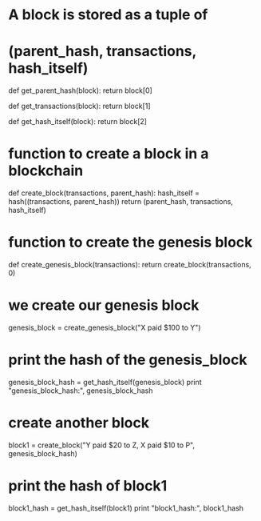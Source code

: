 # A block is stored as a tuple of
# (parent_hash, transactions, hash_itself)

def get_parent_hash(block):
    return block[0]


def get_transactions(block):
    return block[1]


def get_hash_itself(block):
    return block[2]

# function to create a block in a blockchain
def create_block(transactions, parent_hash):
    hash_itself = hash((transactions, parent_hash))
    return (parent_hash, transactions, hash_itself)


# function to create the genesis block
def create_genesis_block(transactions):
    return create_block(transactions, 0)


# we create our genesis block
genesis_block = create_genesis_block("X paid $100 to Y")

# print the hash of the genesis_block
genesis_block_hash = get_hash_itself(genesis_block)
print "genesis_block_hash:", genesis_block_hash

# create another block
block1 = create_block("Y paid $20 to Z, X paid $10 to P", genesis_block_hash)

# print the hash of block1
block1_hash = get_hash_itself(block1)
print "block1_hash:", block1_hash
